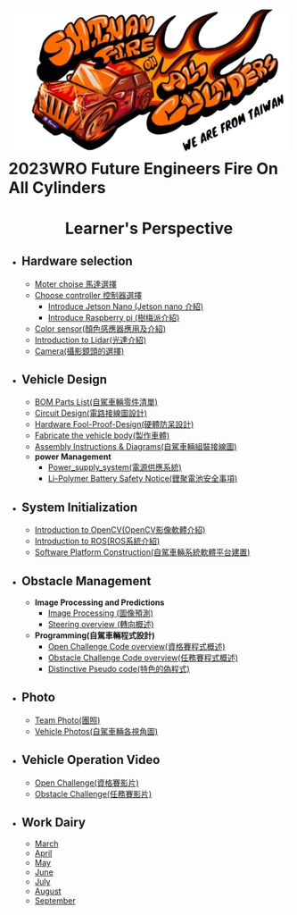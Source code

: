 ![logo](./other/img/logo.png)2023WRO Future Engineers Fire On All Cylinders  
====
# <div align="center">Learner's Perspective </div> 

- ## Hardware selection
    - [Moter choise 馬達選擇](https://github.com/kirkhu/WRO2023_Future-Engineers-Fire-On-All-Cylinders/blob/main/schemes/Motor/README.md)
    - [Choose controller 控制器選擇](https://github.com/kirkhu/WRO2023_Future-Engineers-Fire-On-All-Cylinders/tree/main/other/controller)
        - [Introduce Jetson Nano (Jetson nano 介紹)](https://github.com/kirkhu/WRO2023_Future-Engineers-Fire-On-All-Cylinders/tree/main/other/Jetson%20Nano)
        - [Introduce Raspberry pi (樹梅派介紹)](https://github.com/kirkhu/WRO2023_Future-Engineers-Fire-On-All-Cylinders/tree/main/other/Raspberry_Pi)
    - [Color sensor(顏色感應器應用及介紹)](https://github.com/kirkhu/WRO2023_Future-Engineers-Fire-On-All-Cylinders/blob/main/schemes/color_sensor/README.md)
    - [Introduction to Lidar(光達介紹)](https://github.com/kirkhu/WRO2023_Future-Engineers-Fire-On-All-Cylinders/blob/main/schemes/Lidar/README.md)
    - [Camera(攝影鏡頭的選擇)](https://github.com/kirkhu/WRO2023_Future-Engineers-Fire-On-All-Cylinders/blob/main/schemes/Camera/README.md)
- ## Vehicle Design
    - [BOM Parts List(自駕車輛零件清單)](https://github.com/kirkhu/WRO2023_Future-Engineers-Fire-On-All-Cylinders/tree/main/schemes/Parts_List#readme)
    - [Circuit Design(電路接線圖設計)](https://github.com/kirkhu/WRO2023_Future-Engineers-Fire-On-All-Cylinders/blob/main/models/Circuit_Design/README.md)
    - [Hardware Fool-Proof-Design(硬體防呆設計)](https://github.com/kirkhu/WRO2023_Future-Engineers-Fire-On-All-Cylinders/blob/main/schemes/fool-proof-design/README.md) 
    - [Fabricate the vehicle body(製作車體)](https://github.com/kirkhu/WRO2023_Future-Engineers-Fire-On-All-Cylinders/tree/main/models/Vehicle_2D-3D)
    - [Assembly Instructions & Diagrams(自駕車輛組裝接線圖)](https://github.com/kirkhu/WRO2023_Future-Engineers-Fire-On-All-Cylinders/blob/main/schemes/Assembly_Instructions/README.md)
    - __power Management__
      - [Power_supply_system(電源供應系統)](https://github.com/kirkhu/WRO2023_Future-Engineers-Fire-On-All-Cylinders/blob/main/schemes/Power_supply_system/README.md) 
      - [Li-Polymer Battery Safety Notice(鋰聚電池安全事項)](https://github.com/kirkhu/WRO2023_Future-Engineers-Fire-On-All-Cylinders/blob/main/schemes/Li-Polymer_Battery/README.md)
- ## System Initialization
    - [Introduction to OpenCV(OpenCV影像軟體介紹)](https://github.com/kirkhu/WRO2023_Future-Engineers-Fire-On-All-Cylinders/blob/main/other/OpenCV/README.md)
    - [Introduction to ROS(ROS系統介紹)](https://github.com/kirkhu/WRO2023_Future-Engineers-Fire-On-All-Cylinders/blob/main/other/ROS/README.md) 
    - [Software Platform Construction(自駕車輛系統軟體平台建置)](https://github.com/kirkhu/WRO2023_Future-Engineers-Fire-On-All-Cylinders/blob/main/src/System_Platform%20_Software/README.md)
- ## Obstacle Management
    - __Image Processing and Predictions__
      - [Image Processing (圖像預測)](https://github.com/kirkhu/WRO2023_Future-Engineers-Fire-On-All-Cylinders/blob/main/src/Image_Processing_and_Predictions/README.md)  
      - [Steering overview (轉向概述)](https://github.com/kirkhu/WRO2023_Future-Engineers-Fire-On-All-Cylinders/blob/main/src/Steering_overview/README.md)  
    - __Programming(自駕車輛程式設計)__
      - [Open Challenge Code overview(資格賽程式概述)](https://github.com/kirkhu/WRO2023_Future-Engineers-Fire-On-All-Cylinders/tree/main/src/Programming/Open_Challenge)
      - [Obstacle Challenge Code overview(任務賽程式概述)](https://github.com/kirkhu/WRO2023_Future-Engineers-Fire-On-All-Cylinders/tree/main/src/Programming/Obstacle_Challenge)
      - [Distinctive Pseudo code(特色的偽程式)](https://github.com/kirkhu/WRO2023_Future-Engineers-Fire-On-All-Cylinders/blob/main/src/Feature_Program/README.md)
- ## Photo
    - [Team Photo(團照)](https://github.com/kirkhu/WRO2023_Future-Engineers-Fire-On-All-Cylinders/blob/main/t-photos/README.md) 
    - [Vehicle Photos(自駕車輛各視角圖)](https://github.com/kirkhu/WRO2023_Future-Engineers-Fire-On-All-Cylinders/blob/main/v-photos/README.md) 
- ## Vehicle Operation Video
    - [Open Challenge(資格賽影片)](https://github.com/kirkhu/WRO2023_Future-Engineers-Fire-On-All-Cylinders/blob/main/video/Open_Challenge/video.md)
    - [Obstacle Challenge(任務賽影片)](https://github.com/kirkhu/WRO2023_Future-Engineers-Fire-On-All-Cylinders/blob/main/video/Obstacle_Challenge/video.md)
- ## Work Dairy
    - [March](https://github.com/kirkhu/WRO2023_Future-Engineers-Fire-On-All-Cylinders/tree/main/other/work_diary#20230319--20230326)
    - [April](https://github.com/kirkhu/WRO2023_Future-Engineers-Fire-On-All-Cylinders/tree/main/other/work_diary#20230327--20230402)
    - [May](https://github.com/kirkhu/WRO2023_Future-Engineers-Fire-On-All-Cylinders/tree/main/other/work_diary#20230501-20230507)
    - [June](https://github.com/kirkhu/WRO2023_Future-Engineers-Fire-On-All-Cylinders/tree/main/other/work_diary#20230529--20230604)
    - [July](https://github.com/kirkhu/WRO2023_Future-Engineers-Fire-On-All-Cylinders/tree/main/other/work_diary#20230626--20230702)
    - [August](https://github.com/kirkhu/WRO2023_Future-Engineers-Fire-On-All-Cylinders/tree/main/other/work_diary#20230731--20230806)
    - [September](https://github.com/kirkhu/WRO2023_Future-Engineers-Fire-On-All-Cylinders/tree/main/other/work_diary#20230828--20230903)
